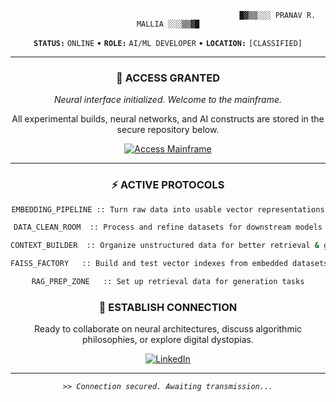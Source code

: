 <div align="center">

```
                                                 █▓▒▒░░░ PRANAV R. MALLIA ░░░▒▒▓█
```

**`STATUS:`** `ONLINE` • **`ROLE:`** `AI/ML DEVELOPER` • **`LOCATION:`** `[CLASSIFIED]`

---

### 🔐 ACCESS GRANTED
*Neural interface initialized. Welcome to the mainframe.*

All experimental builds, neural networks, and AI constructs are stored in the secure repository below.

<p align="center">
  <a href="https://main-page-git-main-pranavs-projects-6bbf29bb.vercel.app/">
    <img src="https://img.shields.io/badge/DECRYPT_PROJECT_FILES-FF00FF?style=for-the-badge&logo=hackthebox&logoColor=white" alt="Access Mainframe">
  </a>
</p>

---

### ⚡ ACTIVE PROTOCOLS

```bash
EMBEDDING_PIPELINE :: Turn raw data into usable vector representations

DATA_CLEAN_ROOM  :: Process and refine datasets for downstream models

CONTEXT_BUILDER  :: Organize unstructured data for better retrieval & generation

FAISS_FACTORY   :: Build and test vector indexes from embedded datasets

RAG_PREP_ZONE   :: Set up retrieval data for generation tasks
```

### 📡 ESTABLISH CONNECTION

Ready to collaborate on neural architectures, discuss algorithmic philosophies, or explore digital dystopias.

<p align="center">
  <a href="https://www.linkedin.com/in/pranav-r-mallia/">
    <img src="https://img.shields.io/badge/LinkedIn_Protocol-0A66C2?style=flat-square&logo=linkedin" alt="LinkedIn">
  </a>
</p>

---
*`>> Connection secured. Awaiting transmission...`*

</div>
